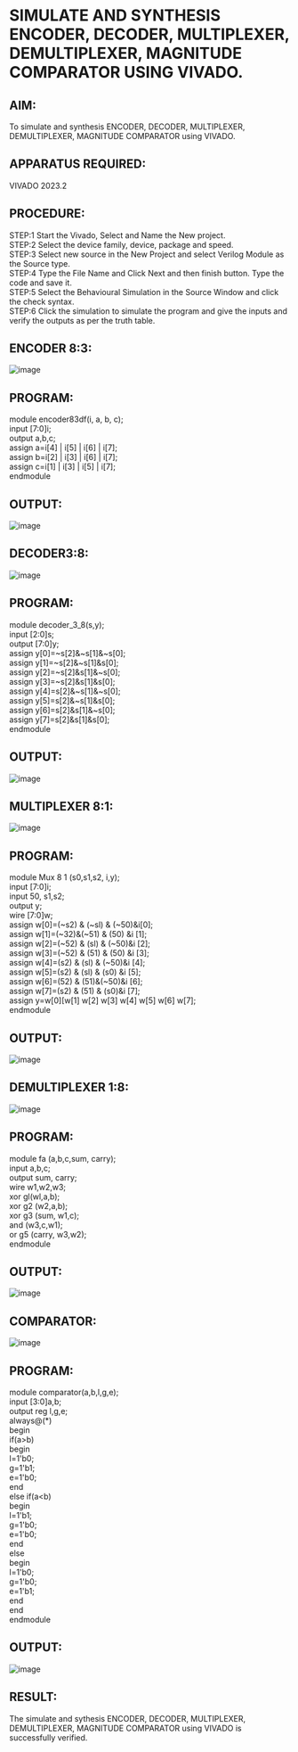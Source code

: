 # SIMULATE AND SYNTHESIS ENCODER, DECODER, MULTIPLEXER, DEMULTIPLEXER, MAGNITUDE COMPARATOR USING VIVADO.
## AIM: 
To simulate and synthesis ENCODER, DECODER, MULTIPLEXER, DEMULTIPLEXER, MAGNITUDE COMPARATOR using VIVADO.
## APPARATUS REQUIRED: 
VIVADO 2023.2
## PROCEDURE:
 STEP:1 Start the Vivado, Select and Name the New project.<br>
 STEP:2 Select the device family, device, package and speed. <br>
STEP:3 Select new source in the New Project and select Verilog Module as the Source type.<br>
STEP:4 Type the File Name and Click Next and then finish button. Type the code and save it.<br>
STEP:5 Select the Behavioural Simulation in the Source Window and click the check syntax.<br>
STEP:6 Click the simulation to simulate the program and give the inputs and verify the outputs as per the truth table.        
##  ENCODER 8:3:
![image](https://github.com/Udayabharathim/VLSI-LAB-EXP-2/assets/160568654/9545fd02-934d-4d04-8e15-7f4b703cc91a)
## PROGRAM:
module encoder83df(i, a, b, c);<br>
input [7:0]i;<br>
output a,b,c;<br>
assign a=i[4] | i[5] | i[6] | i[7]; <br>
assign b=i[2] | i[3] | i[6] | i[7]; <br>
assign c=i[1] | i[3] | i[5] | i[7];<br>
endmodule
## OUTPUT:                          
![image](https://github.com/Udayabharathim/VLSI-LAB-EXP-2/assets/160568654/aa76db81-e951-434e-a613-62aa608d6f4f)
## DECODER3:8:
![image](https://github.com/Udayabharathim/VLSI-LAB-EXP-2/assets/160568654/bbd40d54-e59a-4b83-a17b-b2bb381e8018)
## PROGRAM:
module decoder_3_8(s,y);<br>
input [2:0]s;<br>
output [7:0]y;<br>
assign y[0]=~s[2]&~s[1]&~s[0];<br>
assign y[1]=~s[2]&~s[1]&s[0];<br>
assign y[2]=~s[2]&s[1]&~s[0];<br>
assign y[3]=~s[2]&s[1]&s[0];<br>
assign y[4]=s[2]&~s[1]&~s[0];<br>
assign y[5]=s[2]&~s[1]&s[0];<br>
assign y[6]=s[2]&s[1]&~s[0];<br>
assign y[7]=s[2]&s[1]&s[0];<br>
endmodule
## OUTPUT:
![image](https://github.com/Udayabharathim/VLSI-LAB-EXP-2/assets/160568654/2c430127-9fa0-4dbb-aeeb-1930978a8754)
##  MULTIPLEXER 8:1:
![image](https://github.com/Udayabharathim/VLSI-LAB-EXP-2/assets/160568654/81e886bb-97d6-4a51-aa2f-d7e6429f6525)
## PROGRAM: 
module Mux 8 1 (s0,s1,s2, i,y);<br>
input [7:0]i;<br>
input 50, s1,s2;<br>
output y;<br>
wire [7:0]w;<br>
assign w[0]=(~s2) & (~sl) & (~50)&i[0];<br>
assign w[1]=(~32)&(~51) & (50) &i [1];<br>
assign w[2]=(~52) & (sl) & (~50)&i [2];<br>
assign w[3]=(~52) & (51) & (50) &i [3];<br>
assign w[4]=(s2) & (sl) & (~50)&i [4];<br>
assign w[5]=(s2) & (sl) & (s0) &i [5];<br>
assign w[6]=(52) & (51)&(~50)&i [6];<br>
assign w[7]=(s2) & (51) & (s0)&i [7];<br>
assign y=w[0][w[1] w[2] w[3] w[4] w[5] w[6] w[7];<br>
endmodule
## OUTPUT:
![image](https://github.com/Udayabharathim/VLSI-LAB-EXP-2/assets/160568654/bb7f4511-0128-414b-9dba-b54a8fedb5ae)
## DEMULTIPLEXER 1:8:
![image](https://github.com/Udayabharathim/VLSI-LAB-EXP-2/assets/160568654/ae62dd34-ad89-4413-9c09-5a86b5c1237b)
## PROGRAM:
module fa (a,b,c,sum, carry);<br>
input a,b,c;<br>
output sum, carry;<br>
wire w1,w2,w3;<br>
xor gl(wl,a,b);<br>
xor g2 (w2,a,b);<br>
xor g3 (sum, w1,c);<br>
and (w3,c,w1);<br>
or g5 (carry, w3,w2);<br>
endmodule
## OUTPUT:
![image](https://github.com/Udayabharathim/VLSI-LAB-EXP-2/assets/160568654/d6b8fb93-d57c-4592-aff2-99b387590e9d)
## COMPARATOR:
![image](https://github.com/Udayabharathim/VLSI-LAB-EXP-2/assets/160568654/ab00026f-7936-4353-b9e2-847bad0c7bff)
## PROGRAM:
module comparator(a,b,l,g,e);<br>
input [3:0]a,b;<br>
output reg l,g,e;<br>
always@(*)<br>
begin<br>
if(a>b)<br>
begin <br>
l=1'b0;<br>
g=1'b1;<br>
e=1'b0;<br>
end<br>
else if(a<b)<br>
begin<br>
l=1'b1;<br>
g=1'b0;<br>
e=1'b0;<br>
end<br>
else<br>
begin<br>
l=1'b0;<br>
g=1'b0;<br>
e=1'b1;<br>
end<br>
end<br>
endmodule<br>
## OUTPUT:
![image](https://github.com/Udayabharathim/VLSI-LAB-EXP-2/assets/160568654/263f8572-ecce-421e-a09f-0f252ee44691)
## RESULT:
The simulate and sythesis ENCODER, DECODER, MULTIPLEXER, DEMULTIPLEXER, MAGNITUDE COMPARATOR using VIVADO is successfully verified.

